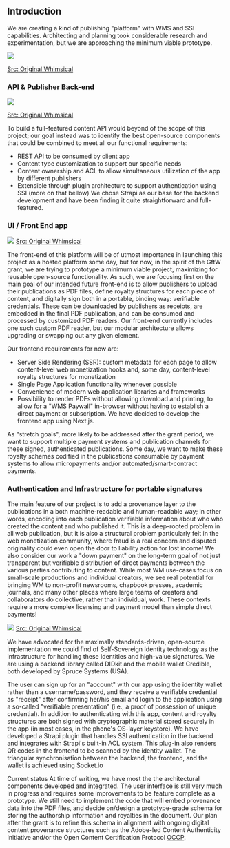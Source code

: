 ## Introduction 

We are creating a kind of publishing "platform" with WMS and SSI capabilities.
Architecting and planning took considerable research and experimentation, but we
are approaching the minimum viable prototype.


![](https://sourcecheck.org/content/images/size/w600/2021/02/SourceCheck---StakeholderMap-V2.png)

[Src: Original Whimsical](https://whimsical.com/sourcecheck-stakeholdermap-v2-FNM15d5rMR7tARo46F3ASa)

### API & Publisher Back-end 
![](https://community.webmonetization.org/remoteimages/uploads/articles/iql4a8e1lwjdb1svwmjn.png)

[Src: Original Whimsical](https://whimsical.com/sourcecheck-stakeholdermap-v2-FNM15d5rMR7tARo46F3ASa)

To build a full-featured content API would beyond of the scope of this project;
our goal instead was to identify the best open-source components that could be
combined to meet all our functional requirements:

* REST API to be consumed by client app
* Content type customization to support our specific needs
* Content ownership and ACL to allow simultaneous utilization of the app by
  different publishers 
* Extensible through plugin architecture to support authentication using SSI
  (more on that bellow) We chose Strapi as our base for the backend development
  and have been finding it quite straightforward and full-featured.

### UI / Front End app
![](https://community.webmonetization.org/remoteimages/uploads/articles/nurgiaaadh42bm4rmie4.png)
[Src: Original Whimsical](https://whimsical.com/sourcecheck-stakeholdermap-v2-FNM15d5rMR7tARo46F3ASa)

The front-end of this platform will be of utmost importance in launching this
project as a hosted platform some day, but for now, in the spirit of the GftW
grant, we are trying to prototype a minimum viable project, maximizing for
reusable open-source functionality. As such, we are focusing first on the main
goal of our intended future front-end is to allow publishers to upload their
publications as PDF files, define royalty structures for each piece of content,
and digitally sign both in a portable, binding way: verifiable credentials.
These can be downloaded by publishers as receipts, are embedded in the final PDF
publication, and can be consumed and processed by customized PDF readers. Our
front-end currently includes one such custom PDF reader, but our modular
architecture allows upgrading or swapping out any given element.

Our frontend requirements for now are:

* Server Side Rendering (SSR): custom metadata for each page to allow
  content-level web monetization hooks and, some day, content-level royalty
  structures for monetization
* Single Page Application functionality whenever possible
* Convenience of modern web application libraries and frameworks
* Possibility to render PDFs without allowing download and printing, to allow
  for a "WMS Paywall" in-browser without having to establish a direct payment or
  subscription. We have decided to develop the frontend app using Next.js.

As "stretch goals", more likely to be addressed after the grant period, we want
to support multiple payment systems and publication channels for these signed,
authenticated publications. Some day, we want to make these royalty schemes
codified in the publications consumable by payment systems to allow
micropayments and/or automated/smart-contract payments.

### Authentication and Infrastructure for portable signatures
The main feature of our project is to add a provenance layer to the publications
in a both machine-readable and human-readable way; in other words, encoding into
each publication verifiable information about who who created the content and
who published it. This is a deep-rooted problem in all web publication, but it
is also a structural problem particularly felt in the web monetization
community, where fraud is a real concern and disputed originality could even
open the door to liability action for lost income! We also consider our work a
"down payment" on the long-term goal of not just transparent but verifiable
distribution of direct payments between the various parties contributing to
content. While most WM use-cases focus on small-scale productions and individual
creators, we see real potential for bringing WM to non-profit newsrooms,
chapbook presses, academic journals, and many other places where large teams of
creators and collaborators do collective, rather than individual, work. These
contexts require a more complex licensing and payment model than simple direct
payments!

![](https://community.webmonetization.org/remoteimages/uploads/articles/1tqqxo8ao1wooj5rs00l.png)
[Src: Original Whimsical](https://whimsical.com/sourcecheck-stakeholdermap-v2-FNM15d5rMR7tARo46F3ASa)

We have advocated for the maximally standards-driven, open-source implementation
we could find of Self-Sovereign Identity technology as the infrastructure for
handling these identities and high-value signatures. We are using a backend
library called DIDkit and the mobile wallet Credible, both developed by Spruce
Systems (USA).

The user can sign up for an "account" with our app using the identity wallet
rather than a username/password, and they receive a verifiable credential as
"receipt" after confirming her/his email and login to the application using a
so-called "verifiable presentation" (i.e., a proof of possession of unique
credential). In addition to authenticating with this app, content and royalty
structures are both signed with cryptographic material stored securely in the
app (in most cases, in the phone's OS-layer keystore).  We have developed a
Strapi plugin that handles SSI authentication in the backend and integrates with
Strapi's built-in ACL system. This plug-in also renders QR codes in the frontend
to be scanned by the identity wallet. The triangular synchronisation between the
backend, the frontend, and the wallet is achieved using Socket.io

Current status At time of writing, we have most the the architectural components
developed and integrated. The user interface is still very much in progress and
requires some improvements to be feature complete as a prototype. We still need
to implement the code that will embed provenance data into the PDF files, and
decide on/design a prototype-grade schema for storing the authorship information
and royalties in the document. Our plan after the grant is to refine this schema
in alignment with ongoing digital content provenance structures such as the
Adobe-led Content Authenticity Initiative and/or the Open Content Certification
Protocol [OCCP](https://posth.me/occp/).
